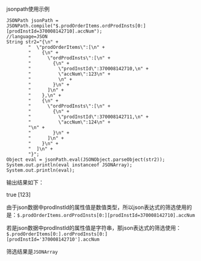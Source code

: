 jsonpath使用示例

```
JSONPath jsonPath = JSONPath.compile("$.prodOrderItems.ordProdInsts[0:][prodInstId=370008142710].accNum");
//language=JSON
String str2="{\n" +
        "  \"prodOrderItems\":[\n" +
        "    {\n" +
        "      \"ordProdInsts\":[\n" +
        "        {\n" +
        "          \"prodInstId\":370008142710,\n" +
        "          \"accNum\":123\n" +
        "          \n" +
        "        }\n" +
        "      ]\n" +
        "    },\n" +
        "    {\n" +
        "      \"ordProdInsts\":[\n" +
        "        {\n" +
        "          \"prodInstId\":370008142711,\n" +
        "          \"accNum\":124\n" +
        "\n" +
        "        }\n" +
        "      ]\n" +
        "    }\n" +
        "  ]\n" +
        "}";
Object eval = jsonPath.eval(JSONObject.parseObject(str2));
System.out.println(eval instanceof JSONArray);
System.out.println(eval);
```

输出结果如下：

true
[123]

由于json数据中prodInstId的属性值是数值类型，所以json表达式的筛选使用的是：`$.prodOrderItems.ordProdInsts[0:][prodInstId=370008142710].accNum`

若是json数据中prodInstId的属性值是字符串，那json表达式的筛选使用：`$.prodOrderItems[0:].ordProdInsts[0:][prodInstId='370008142710'].accNum`

筛选结果是`JSONArray`

